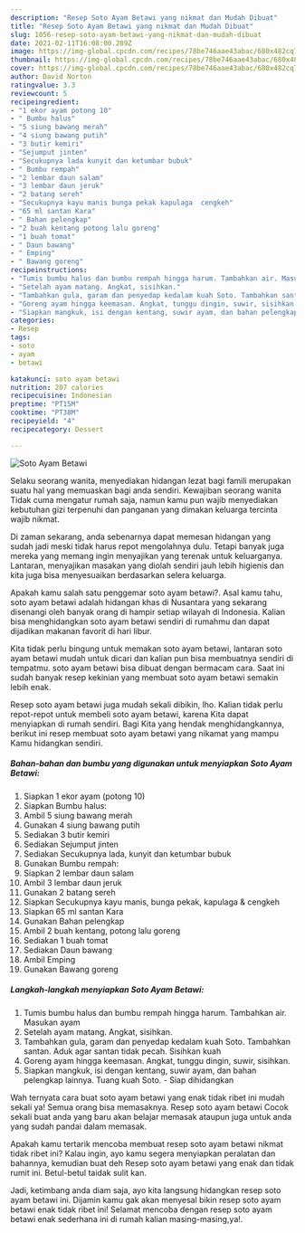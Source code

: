 ```yaml
---
description: "Resep Soto Ayam Betawi yang nikmat dan Mudah Dibuat"
title: "Resep Soto Ayam Betawi yang nikmat dan Mudah Dibuat"
slug: 1056-resep-soto-ayam-betawi-yang-nikmat-dan-mudah-dibuat
date: 2021-02-11T16:08:00.289Z
image: https://img-global.cpcdn.com/recipes/78be746aae43abac/680x482cq70/soto-ayam-betawi-foto-resep-utama.jpg
thumbnail: https://img-global.cpcdn.com/recipes/78be746aae43abac/680x482cq70/soto-ayam-betawi-foto-resep-utama.jpg
cover: https://img-global.cpcdn.com/recipes/78be746aae43abac/680x482cq70/soto-ayam-betawi-foto-resep-utama.jpg
author: David Norton
ratingvalue: 3.3
reviewcount: 5
recipeingredient:
- "1 ekor ayam potong 10"
- " Bumbu halus"
- "5 siung bawang merah"
- "4 siung bawang putih"
- "3 butir kemiri"
- "Sejumput jinten"
- "Secukupnya lada kunyit dan ketumbar bubuk"
- " Bumbu rempah"
- "2 lembar daun salam"
- "3 lembar daun jeruk"
- "2 batang sereh"
- "Secukupnya kayu manis bunga pekak kapulaga  cengkeh"
- "65 ml santan Kara"
- " Bahan pelengkap"
- "2 buah kentang potong lalu goreng"
- "1 buah tomat"
- " Daun bawang"
- " Emping"
- " Bawang goreng"
recipeinstructions:
- "Tumis bumbu halus dan bumbu rempah hingga harum. Tambahkan air. Masukan ayam"
- "Setelah ayam matang. Angkat, sisihkan."
- "Tambahkan gula, garam dan penyedap kedalam kuah Soto. Tambahkan santan. Aduk agar santan tidak pecah. Sisihkan kuah"
- "Goreng ayam hingga keemasan. Angkat, tunggu dingin, suwir, sisihkan."
- "Siapkan mangkuk, isi dengan kentang, suwir ayam, dan bahan pelengkap lainnya. Tuang kuah Soto.  Siap dihidangkan"
categories:
- Resep
tags:
- soto
- ayam
- betawi

katakunci: soto ayam betawi 
nutrition: 207 calories
recipecuisine: Indonesian
preptime: "PT15M"
cooktime: "PT38M"
recipeyield: "4"
recipecategory: Dessert

---
```



![Soto Ayam Betawi](https://img-global.cpcdn.com/recipes/78be746aae43abac/680x482cq70/soto-ayam-betawi-foto-resep-utama.jpg)

Selaku seorang wanita, menyediakan hidangan lezat bagi famili merupakan suatu hal yang memuaskan bagi anda sendiri. Kewajiban seorang  wanita Tidak cuma mengatur rumah saja, namun kamu pun wajib menyediakan kebutuhan gizi terpenuhi dan panganan yang dimakan keluarga tercinta wajib nikmat.

Di zaman  sekarang, anda sebenarnya dapat memesan hidangan yang sudah jadi meski tidak harus repot mengolahnya dulu. Tetapi banyak juga mereka yang memang ingin menyajikan yang terenak untuk keluarganya. Lantaran, menyajikan masakan yang diolah sendiri jauh lebih higienis dan kita juga bisa menyesuaikan berdasarkan selera keluarga. 



Apakah kamu salah satu penggemar soto ayam betawi?. Asal kamu tahu, soto ayam betawi adalah hidangan khas di Nusantara yang sekarang disenangi oleh banyak orang di hampir setiap wilayah di Indonesia. Kalian bisa menghidangkan soto ayam betawi sendiri di rumahmu dan dapat dijadikan makanan favorit di hari libur.

Kita tidak perlu bingung untuk memakan soto ayam betawi, lantaran soto ayam betawi mudah untuk dicari dan kalian pun bisa membuatnya sendiri di tempatmu. soto ayam betawi bisa dibuat dengan bermacam cara. Saat ini sudah banyak resep kekinian yang membuat soto ayam betawi semakin lebih enak.

Resep soto ayam betawi juga mudah sekali dibikin, lho. Kalian tidak perlu repot-repot untuk membeli soto ayam betawi, karena Kita dapat menyiapkan di rumah sendiri. Bagi Kita yang hendak menghidangkannya, berikut ini resep membuat soto ayam betawi yang nikamat yang mampu Kamu hidangkan sendiri.

<!--inarticleads1-->

##### Bahan-bahan dan bumbu yang digunakan untuk menyiapkan Soto Ayam Betawi:

1. Siapkan 1 ekor ayam (potong 10)
1. Siapkan  Bumbu halus:
1. Ambil 5 siung bawang merah
1. Gunakan 4 siung bawang putih
1. Sediakan 3 butir kemiri
1. Sediakan Sejumput jinten
1. Sediakan Secukupnya lada, kunyit dan ketumbar bubuk
1. Gunakan  Bumbu rempah:
1. Siapkan 2 lembar daun salam
1. Ambil 3 lembar daun jeruk
1. Gunakan 2 batang sereh
1. Siapkan Secukupnya kayu manis, bunga pekak, kapulaga &amp; cengkeh
1. Siapkan 65 ml santan Kara
1. Gunakan  Bahan pelengkap
1. Ambil 2 buah kentang, potong lalu goreng
1. Sediakan 1 buah tomat
1. Sediakan  Daun bawang
1. Ambil  Emping
1. Gunakan  Bawang goreng




<!--inarticleads2-->

##### Langkah-langkah menyiapkan Soto Ayam Betawi:

1. Tumis bumbu halus dan bumbu rempah hingga harum. Tambahkan air. Masukan ayam
1. Setelah ayam matang. Angkat, sisihkan.
1. Tambahkan gula, garam dan penyedap kedalam kuah Soto. Tambahkan santan. Aduk agar santan tidak pecah. Sisihkan kuah
1. Goreng ayam hingga keemasan. Angkat, tunggu dingin, suwir, sisihkan.
1. Siapkan mangkuk, isi dengan kentang, suwir ayam, dan bahan pelengkap lainnya. Tuang kuah Soto.  - Siap dihidangkan




Wah ternyata cara buat soto ayam betawi yang enak tidak ribet ini mudah sekali ya! Semua orang bisa memasaknya. Resep soto ayam betawi Cocok sekali buat anda yang baru akan belajar memasak ataupun juga untuk anda yang sudah pandai dalam memasak.

Apakah kamu tertarik mencoba membuat resep soto ayam betawi nikmat tidak ribet ini? Kalau ingin, ayo kamu segera menyiapkan peralatan dan bahannya, kemudian buat deh Resep soto ayam betawi yang enak dan tidak rumit ini. Betul-betul taidak sulit kan. 

Jadi, ketimbang anda diam saja, ayo kita langsung hidangkan resep soto ayam betawi ini. Dijamin kamu gak akan menyesal bikin resep soto ayam betawi enak tidak ribet ini! Selamat mencoba dengan resep soto ayam betawi enak sederhana ini di rumah kalian masing-masing,ya!.

